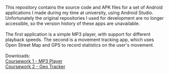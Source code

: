 This repository contains the source code and APK files for a set of Android applications I made during my time at university, using Android Studio.
Unfortunately the original repositories I used for development are no longer accessible, so the version history of these apps are unavailable.\
\
The first application is a simple MP3 player, with support for different playback speeds. The second is a movement tracking app, which uses Open Street Map and GPS to record statistics on the user's movement.\
\
Downloads:\
[Coursework 1 - MP3 Player](https://github.com/Tom-Wicks/AndroidProjects/raw/refs/heads/main/CW1MP3Player.apk)\
[Coursework 2 - Geo Tracker](https://github.com/Tom-Wicks/AndroidProjects/raw/refs/heads/main/CW2GeoTracker.apk)
